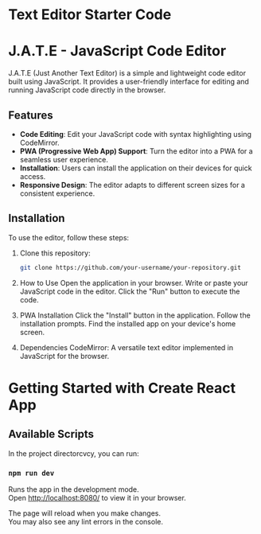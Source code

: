 # Text Editor Starter Code
# J.A.T.E - JavaScript Code Editor

J.A.T.E (Just Another Text Editor) is a simple and lightweight code editor built using JavaScript. It provides a user-friendly interface for editing and running JavaScript code directly in the browser.

## Features

- **Code Editing**: Edit your JavaScript code with syntax highlighting using CodeMirror.
- **PWA (Progressive Web App) Support**: Turn the editor into a PWA for a seamless user experience.
- **Installation**: Users can install the application on their devices for quick access.
- **Responsive Design**: The editor adapts to different screen sizes for a consistent experience.

## Installation

To use the editor, follow these steps:

1. Clone this repository:

   ```bash
   git clone https://github.com/your-username/your-repository.git

2. How to Use
Open the application in your browser.
Write or paste your JavaScript code in the editor.
Click the "Run" button to execute the code.

3. PWA Installation
Click the "Install" button in the application.
Follow the installation prompts.
Find the installed app on your device's home screen.

4. Dependencies
CodeMirror: A versatile text editor implemented in JavaScript for the browser.

# Getting Started with Create React App


## Available Scripts

In the project directorcvcy, you can run:

### `npm run dev`

Runs the app in the development mode.\
Open [http://localhost:8080/](http://localhost:8080/) to view it in your browser.

The page will reload when you make changes.\
You may also see any lint errors in the console.


